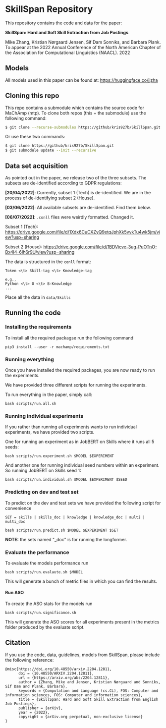 # SkillSpan Repository
This repository contains the code and data for the paper:

__SkillSpan: Hard and Soft Skill Extraction from Job Postings__

Mike Zhang, Kristian Nørgaard Jensen, Sif Dam Sonniks, and Barbara Plank. To appear at the 2022 Annual Conference of the North American Chapter of the Association for Computational Linguistics (NAACL). 2022

## Models

All models used in this paper can be found at: https://huggingface.co/jjzha

## Cloning this repo

This repo contains a submodule which contains the source code for MaChAmp (mtp). 
To clone both repos (this + the submodule) use the following command:

```bash
$ git clone --recurse-submodules https://github/kris927b/SkillSpan.git
```

Or use these two commands:

```bash
$ git clone https://github/kris927b/SkillSpan.git 
$ git submodule update --init --recursive
```

## Data set acquisition

As pointed out in the paper, we release two of the three subsets. The subsets are de-identified according to GDPR regulations:

__[20/04/2022]__: Currently, subset 1 (Tech) is de-identified. We are in the process of de-identifying subset 2 (House).

__[03/06/2022]__: All available subsets are de-identified. Find them below.

__[06/07/2022]__: `.conll` files were weirdly formatted. Changed it.

Subset 1 (Tech): https://drive.google.com/file/d/1Xdx6CuCXZyQ9etqJphXk5vvkTu4wk5jm/view?usp=sharing

Subset 2 (House): https://drive.google.com/file/d/1BDVicve-3ug-PuOTnO-Bx4l4-6Ih6r9U/view?usp=sharing

The data is structured in the `conll` format:

```
Token <\t> Skill-tag <\t> Knowledge-tag

e.g.,
Python <\t> O <\t> B-Knowledge
...
```

Place all the data in `data/Skills`

## Running the code

### Installing the requirements

To install all the required packagse run the following command

```
pip3 install --user -r machamp/requirements.txt
```

### Running everything

Once you have installed the required packages, you are now ready to run the experiments. 

We have provided three different scripts for running the experiments. 

To run everything in the paper, simply call:

```
bash scripts/run.all.sh
```

### Running individual experiments

If you rather than running all experiments wants to run individual experiments, we have provided two scripts. 

One for running an experiment as in JobBERT on Skills where it runs all 5 seeds:

```
bash scripts/run.experiment.sh $MODEL $EXPERIMENT
```

And another one for running individual seed numbers within an experiment. So running JobBERT on Skills seed 1:

```
bash scripts/run.individual.sh $MODEL $EXPERIMENT $SEED
```

### Predicting on dev and test set

To predict on the dev and test sets we have provided the following script for convenience

```
SET = skills | skills_doc | knowledge | knowledge_doc | multi | multi_doc

bash scripts/run.predict.sh $MODEL $EXPERIMENT $SET
```

**NOTE:** the sets named "_doc" is for running the longformer.


### Evaluate the performance

To evaluate the models performance run 

```
bash scripts/run.evalaute.sh $MODEL
```

This will generate a bunch of metric files in which you can find the results.

#### Run ASO 

To create the ASO stats for the models run

```
bash scripts/run.significance.sh
```

This will generate the ASO scores for all experiments present in the metrics folder produced by the evaluate script. 

## Citation

If you use the code, data, guidelines, models from SkillSpan, please include the following reference:


```
@misc{https://doi.org/10.48550/arxiv.2204.12811,
      doi = {10.48550/ARXIV.2204.12811},
      url = {https://arxiv.org/abs/2204.12811},
      author = {Zhang, Mike and Jensen, Kristian Nørgaard and Sonniks, Sif Dam and Plank, Barbara},
      keywords = {Computation and Language (cs.CL), FOS: Computer and information sciences, FOS: Computer and information sciences},
      title = {SkillSpan: Hard and Soft Skill Extraction from English Job Postings},
      publisher = {arXiv},
      year = {2022},
      copyright = {arXiv.org perpetual, non-exclusive license}
}
```
